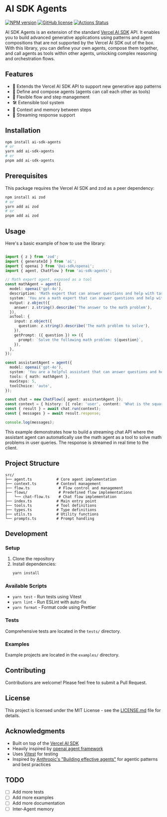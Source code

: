 # AI SDK Agents

[![NPM version](https://img.shields.io/npm/v/ai-sdk-agents.svg)](https://npmjs.org/package/ai-sdk-agents) [![GitHub license](https://img.shields.io/badge/license-MIT-blue.svg)](https://github.com/facebook/react/blob/main/LICENSE) [![Actions Status](https://github.com/sslava/ai-sdk-agents/workflows/release/badge.svg)](https://github.com/sslava/ai-sdk-agents/actions)

AI SDK Agents is an extension of the standard [Vercel AI SDK](https://sdk.vercel.ai/docs) API. It enables you to build advanced generative applications using patterns and agent compositions that are not supported by the Vercel AI SDK out of the box. With this library, you can define your own agents, compose them together, and call agents as tools within other agents, unlocking complex reasoning and orchestration flows.

## Features

- 🚀 Extends the Vercel AI SDK API to support new generative app patterns
- 🤖 Define and compose agents (agents can call each other as tools)
- 🔄 Flexible flow and step management
- 🛠️ Extensible tool system
- 📝 Context and memory between steps
- 🔄 Streaming response support

## Installation

```bash
npm install ai-sdk-agents
# or
yarn add ai-sdk-agents
# or
pnpm add ai-sdk-agents
```

## Prerequisites

This package requires the Vercel AI SDK and zod as a peer dependency:

```bash
npm install ai zod
# or
yarn add ai zod
# or
pnpm add ai zod
```

## Usage

Here's a basic example of how to use the library:

```typescript

import { z } from 'zod';
import { generateId } from 'ai';
import { openai } from '@ai-sdk/openai';
import { agent, ChatFlow } from 'ai-sdk-agents';

// Math expert agent, exposed as a tool
const mathAgent = agent({
  model: openai('gpt-4o'),
  description: 'Math expert that can answer questions and help with tasks.',
  system: 'You are a math expert that can answer questions and help with tasks.',
  output: z.object({
    answer: z.string().describe('The answer to the math problem'),
  }),
  asTool: {
    input: z.object({
      question: z.string().describe('The math problem to solve'),
    }),
    getPrompt: ({ question }) => ({
      prompt: `Solve the following math problem: ${question}`,
    }),
  },
});

const assistantAgent = agent({
  model: openai('gpt-4o'),
  system: 'You are a helpful assistant that can answer questions and help with tasks.',
  tools: { math: mathAgent },
  maxSteps: 5,
  toolChoice: 'auto',
});

const chat = new ChatFlow({ agent: assistantAgent });
const context = { history: [{ role: 'user', content: 'What is the square root of 144?' }] };
const { result } = await chat.run(context);
const { messages } = await result.response;

console.log(messages);

```

This example demonstrates how to build a streaming chat API where the assistant agent can automatically use the math agent as a tool to solve math problems in user queries. The response is streamed in real time to the client.

## Project Structure

```
src/
├── agent.ts           # Core agent implementation
├── context.ts         # Context management
├── flow.ts             # Flow control and management
├── flows/              # Predefined flow implementations
│   └── chat-flow.ts    # Chat flow implementation
├── index.ts           # Main entry point
├── tools.ts           # Tool definitions
├── types.ts           # Type definitions
├── utils.ts           # Utility functions
└── prompts.ts         # Prompt handling
```

## Development

### Setup

1. Clone the repository
2. Install dependencies:
   ```bash
   yarn install
   ```

### Available Scripts

- `yarn test` - Run tests using Vitest
- `yarn lint` - Run ESLint with auto-fix
- `yarn format` - Format code using Prettier

### Tests

Comprehensive tests are located in the `tests/` directory.

### Examples

Example projects are located in the `examples/` directory.

## Contributing

Contributions are welcome! Please feel free to submit a Pull Request.

## License

This project is licensed under the MIT License - see the [LICENSE.md](LICENSE.md) file for details.

## Acknowledgments

- Built on top of the [Vercel AI SDK](https://sdk.vercel.ai/docs)
- Heavily inspired by [openai agent framework](https://github.com/openai/openai-agents-python)
- Uses [Vitest](https://vitest.dev/) for testing
- Inspired by [Anthropic's "Building effective agents"](https://www.anthropic.com/engineering/building-effective-agents) for agentic patterns and best practices

## TODO

- [ ] Add more tests
- [ ] Add more examples
- [ ] Add more documentation
- [ ] Inter-Agent memory
